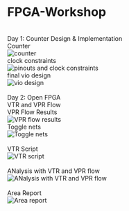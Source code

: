 # FPGA-Workshop
<br />Day 1: Counter Design & Implementation
<br /> Counter
<br /> ![counter](https://user-images.githubusercontent.com/69295749/160335658-a66818c6-14f7-4efe-bf7e-adb9f707a478.jpg)
<br /> clock constraints
<br /> ![pinouts and clock constraints](https://user-images.githubusercontent.com/69295749/160336145-9ba93611-1699-487d-9a6e-6c412cc10f86.jpg)
<br /> final vio design 
<br /> ![vio design](https://user-images.githubusercontent.com/69295749/160336233-3dcf51e9-f904-4295-8d58-54649d88d922.jpg)
<br />
<br /> Day 2: Open FPGA
<br /> VTR and VPR Flow
<br /> VPR Flow Results
<br /> ![VPR flow results](https://user-images.githubusercontent.com/69295749/160340362-f8b6e02c-ddea-4cc7-aec0-a581e3b7dcc6.jpg)
<br /> Toggle nets
<br /> ![Toggle nets](https://user-images.githubusercontent.com/69295749/160340581-9304d1b6-34cd-4212-bd8b-6fea458d6a43.jpg)
<br /> 
<br /> VTR Script
<br /> ![VTR script](https://user-images.githubusercontent.com/69295749/160340771-c76d97af-d0f0-4704-a12f-21d78602e84c.jpg)
<br />
<br /> ANalysis with VTR and VPR flow
<br /> ![ANalysis with VTR and VPR flow](https://user-images.githubusercontent.com/69295749/160341176-59156982-7df0-408f-abb8-10a4fc13f4ba.jpg)
<br />
<br /> Area Report
<br /> ![Area report](https://user-images.githubusercontent.com/69295749/160341244-38f1ddf7-6cf9-40fd-a36b-420063d82b73.jpg)


